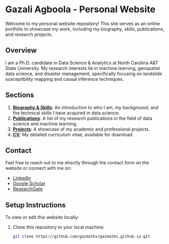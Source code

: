 # Gazali Agboola - Personal Website

Welcome to my personal website repository! This site serves as an online portfolio to showcase my work, including my biography, skills, publications, and research projects.

## Overview

I am a Ph.D. candidate in Data Science & Analytics at North Carolina A&T State University. My research interests lie in machine learning, geospatial data science, and disaster management, specifically focusing on landslide susceptibility mapping and causal inference techniques.

## Sections

1. **[Biography & Skills](https://gazmaths.github.io/)**: An introduction to who I am, my background, and the technical skills I have acquired in data science.
2. **[Publications](https://gazmaths.github.io/publications.html)**: A list of my research publications in the field of data science and machine learning.
3. **[Projects](https://gazmaths.github.io/projects.html)**: A showcase of my academic and professional projects.
4. **[CV](https://gazmaths.github.io/cv.html)**: My detailed curriculum vitae, available for download.

## Contact

Feel free to reach out to me directly through the contact form on the website or connect with me on:
- [LinkedIn](https://www.linkedin.com/in/gazal-agboola-351b44b8/)
- [Google Scholar](https://scholar.google.com/citations?hl=en&user=qs8xlvMAAAAJ)
- [ResearchGate](https://www.researchgate.net/profile/Gazali-Agboola)

## Setup Instructions

To view or edit this website locally:

1. Clone this repository to your local machine:
   ```bash
   git clone https://github.com/gazmaths/gazmaths.github.io.git
